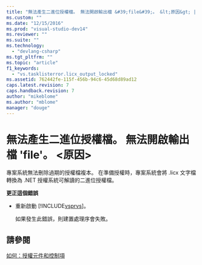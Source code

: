```yaml
---
title: "無法產生二進位授權檔。 無法開啟輸出檔 &#39;file&#39;。 &lt;原因&gt; | Microsoft Docs"
ms.custom: ""
ms.date: "12/15/2016"
ms.prod: "visual-studio-dev14"
ms.reviewer: ""
ms.suite: ""
ms.technology: 
  - "devlang-csharp"
ms.tgt_pltfrm: ""
ms.topic: "article"
f1_keywords: 
  - "vs.tasklisterror.licx_output_locked"
ms.assetid: 762442fe-115f-456b-94c6-45d68d89ad12
caps.latest.revision: 7
caps.handback.revision: 7
author: "mikeblome"
ms.author: "mblome"
manager: "douge"
---
```

# 無法產生二進位授權檔。 無法開啟輸出檔 &#39;file&#39;。 &lt;原因&gt;
專案系統無法刪除過期的授權檔複本。 在準備授權時，專案系統會將 .licx 文字檔轉換為 .NET 授權系統可解讀的二進位授權檔。  
  
 **更正這個錯誤**  
  
-   重新啟動 [!INCLUDE[vsprvs](../code-quality/includes/vsprvs_md.md)]。  
  
     如果發生此錯誤，則建置處理序會失敗。  
  
## 請參閱  
 [如何：授權元件和控制項](../Topic/How%20to:%20License%20Components%20and%20Controls.md)